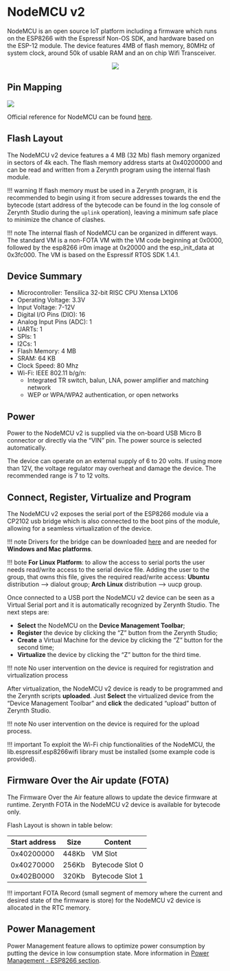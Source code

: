 # NodeMCU v2

NodeMCU is an open source IoT platform including a firmware which runs on the ESP8266 with the Espressif Non-OS SDK, and hardware based on the ESP-12 module. The device features 4MB of flash memory, 80MHz of system clock, around 50k of usable RAM and an on chip Wifi Transceiver.

<p style="text-align:center;"><img src="img/nodemcu2.jpg"></p>

## Pin Mapping

![](img/nodemcu2pin.jpg)

Official reference for NodeMCU can be found [here](http://nodemcu.com/index_en.html).

## Flash Layout

The NodeMCU v2 device features a 4 MB (32 Mb) flash memory organized in sectors of 4k each. The flash memory address starts at 0x40200000 and can be read and written from a Zerynth program using the internal flash module.

!!! warning
	If flash memory must be used in a Zerynth program, it is recommended to begin using it from secure addresses towards the end the bytecode (start address of the bytecode can be found in the log console of Zerynth Studio during the ```uplink``` operation), leaving a minimum safe place to minimize the chance of clashes.

!!! note
	The internal flash of NodeMCU can be organized in different ways. The standard VM is a non-FOTA VM with the VM code beginning at 0x0000, followed by the esp8266 ir0m image at 0x20000 and the esp_init_data at 0x3fc000. The VM is based on the Espressif RTOS SDK 1.4.1.

## Device Summary


* Microcontroller: Tensilica 32-bit RISC CPU Xtensa LX106
* Operating Voltage: 3.3V
* Input Voltage: 7-12V
* Digital I/O Pins (DIO): 16
* Analog Input Pins (ADC): 1
* UARTs: 1
* SPIs: 1
* I2Cs: 1
* Flash Memory: 4 MB
* SRAM: 64 KB
* Clock Speed: 80 Mhz
* Wi-Fi: IEEE 802.11 b/g/n:
    * Integrated TR switch, balun, LNA, power amplifier and matching network
    * WEP or WPA/WPA2 authentication, or open networks

## Power

Power to the NodeMCU v2 is supplied via the on-board USB Micro B connector or directly via the “VIN” pin. The power source is selected automatically.

The device can operate on an external supply of 6 to 20 volts. If using more than 12V, the voltage regulator may overheat and damage the device. The recommended range is 7 to 12 volts.

## Connect, Register, Virtualize and Program

The NodeMCU v2 exposes the serial port of the ESP8266 module via a CP2102 usb bridge which is also connected to the boot pins of the module, allowing for a seamless virtualization of the device.

!!! note
	Drivers for the bridge can be downloaded [here](https://www.silabs.com/products/mcu/Pages/USBtoUARTBridgeVCPDrivers.aspx) and are needed for **Windows and Mac platforms**.

!!! bote
	**For Linux Platform**: to allow the access to serial ports the user needs read/write access to the serial device file. Adding the user to the group, that owns this file, gives the required read/write access: **Ubuntu** distribution –> dialout group; **Arch Linux** distribution –> uucp group.

Once connected to a USB port the NodeMCU v2 device can be seen as a Virtual Serial port and it is automatically recognized by Zerynth Studio. The next steps are:

* **Select** the NodeMCU on the **Device Management Toolbar**;
* **Register** the device by clicking the “Z” button from the Zerynth Studio;
* **Create** a Virtual Machine for the device by clicking the “Z” button for the second time;
* **Virtualize** the device by clicking the “Z” button for the third time.

!!! note
	No user intervention on the device is required for registration and virtualization process

After virtualization, the NodeMCU v2 device is ready to be programmed and the  Zerynth scripts **uploaded**. Just **Select** the virtualized device from the “Device Management Toolbar” and **click** the dedicated “upload” button of Zerynth Studio.

!!! note
	No user intervention on the device is required for the upload process.

!!! important
	To exploit the Wi-Fi chip functionalities of the NodeMCU, the lib.espressif.esp8266wifi library must be installed (some example code is provided).

## Firmware Over the Air update (FOTA)

The Firmware Over the Air feature allows to update the device firmware at runtime. Zerynth FOTA in the NodeMCU v2 device is available for bytecode only.

Flash Layout is shown in table below:

| Start address | Size  | Content         |
|---------------|-------|-----------------|
| 0x40200000    | 448Kb | VM Slot         |
| 0x40270000    | 256Kb | Bytecode Slot 0 |
| 0x402B0000    | 320Kb | Bytecode Slot 1 |

!!! important
    FOTA Record (small segment of memory where the current and desired state of the firmware is store) for the NodeMCU v2 device is allocated in the RTC memory.

## Power Management

Power Management feature allows to optimize power consumption by putting the device in low consumption state. More information in [Power Management - ESP8266 section](/latest/reference/core/stdlib/docs/pwr/#power-management-for-esp8266).
<!--stackedit_data:
eyJoaXN0b3J5IjpbLTYxMjE1NjIyMV19
-->